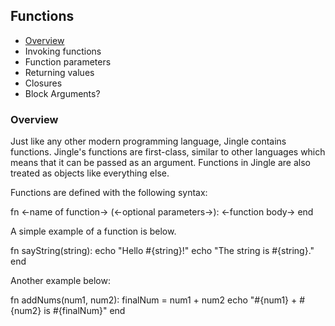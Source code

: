 ## Functions
- [Overview](https://github.com/jingle-lang/jingle/blob/master/docs/functions.md#overview)
- Invoking functions
- Function parameters
- Returning values
- Closures
- Block Arguments?

### Overview
Just like any other modern programming language, Jingle contains functions. Jingle's functions are first-class, similar to other languages which means that it can be passed as an argument. Functions in Jingle are also treated as objects like everything else.

Functions are defined with the following syntax:

fn <-name of function-> (<-optional parameters->):
  <-function body->
end

A simple example of a function is below.

fn sayString(string):
  echo "Hello #{string}!"
  echo "The string is #{string}."
end

Another example below:

fn addNums(num1, num2):
  finalNum = num1 + num2
  echo "#{num1} + #{num2} is #{finalNum}"
end
